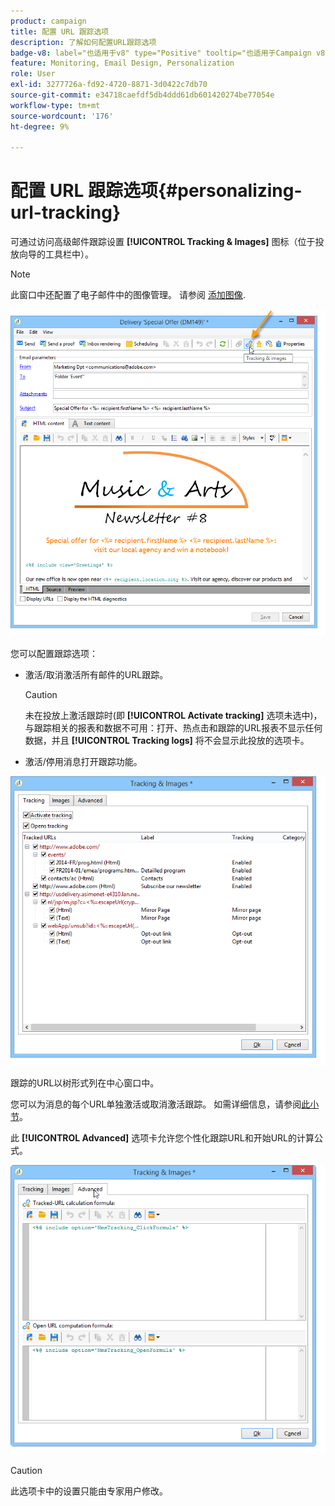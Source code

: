 ```yaml
---
product: campaign
title: 配置 URL 跟踪选项
description: 了解如何配置URL跟踪选项
badge-v8: label="也适用于v8" type="Positive" tooltip="也适用于Campaign v8"
feature: Monitoring, Email Design, Personalization
role: User
exl-id: 3277726a-fd92-4720-8871-3d0422c7db70
source-git-commit: e34718caefdf5db4ddd61db601420274be77054e
workflow-type: tm+mt
source-wordcount: '176'
ht-degree: 9%

---
```


# 配置 URL 跟踪选项{#personalizing-url-tracking}

可通过访问高级邮件跟踪设置 **[!UICONTROL Tracking & Images]** 图标（位于投放向导的工具栏中）。

>[!NOTE]
>
>此窗口中还配置了电子邮件中的图像管理。 请参阅 [添加图像](defining-the-email-content.md#adding-images).

![](assets/s_ncs_user_email_del_tracking_ico.png)

您可以配置跟踪选项：

* 激活/取消激活所有邮件的URL跟踪。

  >[!CAUTION]
  >
  >未在投放上激活跟踪时(即 **[!UICONTROL Activate tracking]** 选项未选中)，与跟踪相关的报表和数据不可用：打开、热点击和跟踪的URL报表不显示任何数据，并且 **[!UICONTROL Tracking logs]** 将不会显示此投放的选项卡。

* 激活/停用消息打开跟踪功能。

![](assets/s_ncs_user_email_del_tracking_param.png)

跟踪的URL以树形式列在中心窗口中。

您可以为消息的每个URL单独激活或取消激活跟踪。 如需详细信息，请参阅[此小节](how-to-configure-tracked-links.md)。

此 **[!UICONTROL Advanced]** 选项卡允许您个性化跟踪URL和开始URL的计算公式。

![](assets/s_ncs_user_email_del_tracking_param_adv.png)

>[!CAUTION]
>
>此选项卡中的设置只能由专家用户修改。

